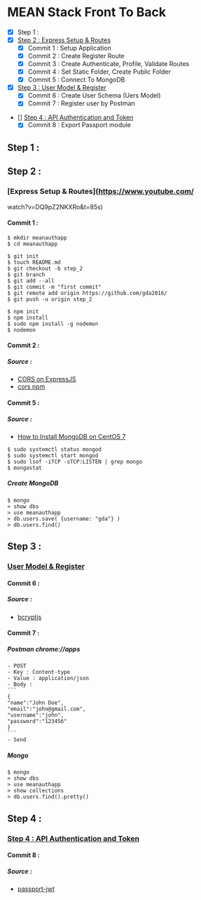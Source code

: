 # MEAN Stack Front To Back
####

- [x] Step 1 : 
- [x] [Step 2 : Express Setup & Routes](https://www.youtube.com/watch?v=DQ9pZ2NKXRo&t=85s)
	- [x] Commit 1 : Setup Application
	- [x] Commit 2 : Create Register Route
	- [x] Commit 3 : Create Authenticate, Profile, Validate Routes
	- [x] Commit 4 : Set Static Folder, Create Public Folder
	- [x] Commit 5 : Connect To MongoDB
- [x] [Step 3 : User Model & Register](https://www.youtube.com/watch?v=1ZeDy2QI3OE)
	- [x] Commit 6 : Create User Schema (Uers Model)
	- [x] Commit 7 : Register user by Postman
- [] [Step 4 : API Authentication and Token](https://www.youtube.com/watch?v=6pdFXmTfkeE)
	- [x] Commit 8 : Export Passport module

## Step 1 :
## Step 2 :
### [Express Setup & Routes](https://www.youtube.com/
watch?v=DQ9pZ2NKXRo&t=85s)
#### Commit 1 :
```
$ mkdir meanauthapp
$ cd meanauthapp

$ git init
$ touch README.md
$ git checkout -b step_2
$ git branch
$ git add --all
$ git commit -m "first commit"
$ git remote add origin https://github.com/gda2016/
$ git push -u origin step_2
 
$ npm init
$ npm install
$ sudo npm install -g nodemon
$ nodemon
```

#### Commit 2 : 
##### Source :
- [CORS on ExpressJS](https://enable-cors.org/server_expressjs.html)
- [cors npm](https://www.npmjs.com/package/cors)

#### Commit 5 :
##### Source :
- [How to Install MongoDB on CentOS 7](https://www.liquidweb.com/kb/how-to-install-mongodb-on-centos-7/)
```
$ sudo systemctl status mongod
$ sudo systemctl start mongod
$ sudo lsof -iTCP -sTCP:LISTEN | grep mongo
$ mongostat 
```
##### Create MongoDB
```
$ mongo
> show dbs
> use meanauthapp
> db.users.save( {username: "gda"} )
> db.users.find()
```

## Step 3 :
### [User Model & Register](https://www.youtube.com/watch?v=1ZeDy2QI3OE)
#### Commit 6 :
##### Source :
- [bcryptjs](https://www.npmjs.com/package/bcryptjs)

#### Commit 7 : 
##### Postman chrome://apps
	- POST
	- Key : Content-type
	- Value : application/json
	- Body : 
	```
	{
	"name":"John Doe",
	"email":"john@gmail.com",
	"username":"john",
	"password":"123456"
	}
	```
	- Send
##### Mongo
```
$ mongo
> show dbs
> use meanauthapp
> show collections
> db.users.find().pretty()
```

## Step 4 : 
### [Step 4 : API Authentication and Token](https://www.youtube.com/watch?v=6pdFXmTfkeE)
#### Commit 8 :
##### Source :
 - [passport-jwt](https://www.npmjs.com/package/passport-jwt)